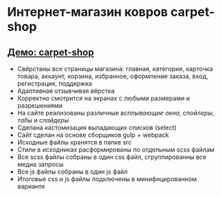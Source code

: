 # Интернет-магазин ковров carpet-shop

## [Демо: carpet-shop](https://kulich1708.github.io/carpet-shop)

+ Свёрстаны все страницы магазина: главная, категории, карточка товара, аккаунт, корзина, избранное, оформление заказа, вход, регистрация, поддержка
+ Адаптивная отзывчивая вёрстка
+ Корректно смотрится на экранах с любыми размерами и разрешениями
+ На сайте реализованы различные *всплывающие окна*, *спойлеры*, *табы* и *слайдеры*
+ Сделана кастомизация выпадающих списков (select)
+ Сайт сделан на основе сборщиков gulp + webpack
+ Исходные файлы хранятся в папке src
+ Стили в исходниках расформированы по отдельным scss файлам
+ Все scss файлы собраны в один css файл, сгруппированны все медиа запросы
+ Все js файлы собраны в один js файл
+ Итоговые css и js файлы подключены в минифицированном варианте
